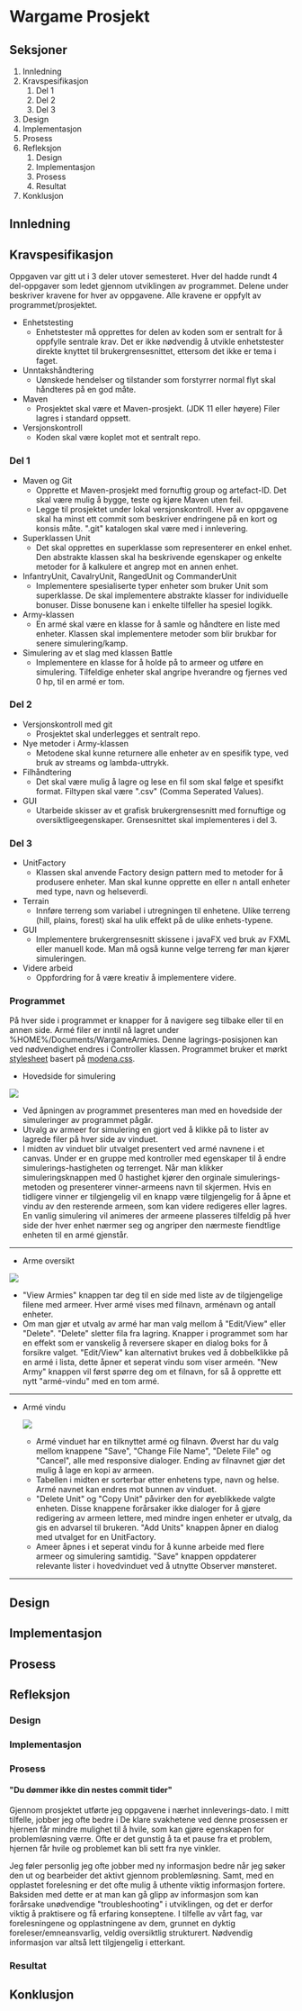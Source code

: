 # Wargame Prosjekt

## Seksjoner

1. Innledning
2. Kravspesifikasjon
   1. Del 1
   2. Del 2
   3. Del 3
3. Design
4. Implementasjon
5. Prosess
6. Refleksjon
   1. Design
   2. Implementasjon
   3. Prosess
   4. Resultat
7. Konklusjon


## Innledning


## Kravspesifikasjon
Oppgaven var gitt ut i 3 deler utover semesteret.
Hver del hadde rundt 4 del-oppgaver som ledet gjennom utviklingen av programmet.
Delene under beskriver kravene for hver av oppgavene.
Alle kravene er oppfylt av programmet/prosjektet.

* Enhetstesting
  * Enhetstester må opprettes for delen av koden som er sentralt for å oppfylle sentrale krav.
    Det er ikke nødvendig å utvikle enhetstester direkte knyttet til brukergrensesnittet,
    ettersom det ikke er tema i faget.
* Unntakshåndtering
  * Uønskede hendelser og tilstander som forstyrrer normal flyt skal håndteres på en god måte.
* Maven
  * Prosjektet skal være et Maven-prosjekt. (JDK 11 eller høyere) Filer lagres i standard oppsett.
* Versjonskontroll
  * Koden skal være koplet mot et sentralt repo.

### Del 1
* Maven og Git
  * Opprette et Maven-prosjekt med fornuftig group og artefact-ID.
    Det skal være mulig å bygge, teste og kjøre Maven uten feil.
  * Legge til prosjektet under lokal versjonskontroll.
    Hver av oppgavene skal ha minst ett commit som beskriver endringene på en kort og konsis måte.
    ".git" katalogen skal være med i innlevering.
* Superklassen Unit
  * Det skal opprettes en superklasse som representerer en enkel enhet.
    Den abstrakte klassen skal ha beskrivende egenskaper og enkelte metoder
    for å kalkulere et angrep mot en annen enhet.
* InfantryUnit, CavalryUnit, RangedUnit og CommanderUnit
  * Implementere spesialiserte typer enheter som bruker Unit som superklasse.
    De skal implementere abstrakte klasser for individuelle bonuser.
    Disse bonusene kan i enkelte tilfeller ha spesiel logikk.
* Army-klassen
  * En armé skal være en klasse for å samle og håndtere en liste med enheter.
    Klassen skal implementere metoder som blir brukbar for senere simulering/kamp.
* Simulering av et slag med klassen Battle
  * Implementere en klasse for å holde på to armeer og utføre en simulering.
    Tilfeldige enheter skal angripe hverandre og fjernes ved 0 hp, til en armé er tom.

### Del 2
* Versjonskontroll med git
  * Prosjektet skal underlegges et sentralt repo.
* Nye metoder i Army-klassen
  * Metodene skal kunne returnere alle enheter av en spesifik type, 
    ved bruk av streams og lambda-uttrykk.
* Filhåndtering
  * Det skal være mulig å lagre og lese en fil som skal følge et spesifkt format.
    Filtypen skal være ".csv" (Comma Seperated Values).
* GUI
  * Utarbeide skisser av et grafisk brukergrensesnitt med fornuftige og oversiktligeegenskaper.
    Grensesnittet skal implementeres i del 3.

### Del 3
* UnitFactory
  * Klassen skal anvende Factory design pattern med to metoder for å produsere enheter.
    Man skal kunne opprette en eller n antall enheter med type, navn og helseverdi.
* Terrain
  * Innføre terreng som variabel i utregningen til enhetene.
    Ulike terreng (hill, plains, forest) skal ha ulik effekt på de ulike enhets-typene.
* GUI
  * Implementere brukergrensesnitt skissene i javaFX ved bruk av FXML eller manuell kode.
    Man må også kunne velge terreng før man kjører simuleringen.
* Videre arbeid
  * Oppfordring for å være kreativ å implementere videre.

### Programmet
På hver side i programmet er knapper for å navigere seg tilbake eller til en annen side.
Armé filer er inntil nå lagret under %HOME%/Documents/WargameArmies.
Denne lagrings-posisjonen kan ved nødvendighet endres i Controller klassen.
Programmet bruker et mørkt [stylesheet](https://github.com/joffrey-bion/javafx-themes/blob/master/css/modena_dark.css)
basert på [modena.css](https://gist.github.com/maxd/63691840fc372f22f470).

* Hovedside for simulering

![](images/mainWindow.png)
  * Ved åpningen av programmet presenteres man med en hovedside der simuleringer av programmet pågår. 
  * Utvalg av armeer for simulering en gjort ved å klikke på to lister av lagrede filer på hver side av vinduet. 
  * I midten av vinduet blir utvalget presentert ved armé navnene i et canvas.
    Under er en gruppe med kontroller med egenskaper til å endre simulerings-hastigheten og terrenget.
    Når man klikker simuleringsknappen med 0 hastighet kjører den orginale simulerings-metoden
    og presenterer vinner-armeens navn til skjermen.
    Hvis en tidligere vinner er tilgjengelig vil en knapp være tilgjengelig for å åpne et vindu av den resterende
    armeen, som kan videre redigeres eller lagres.
    En vanlig simulering vil animeres der armeene plasseres tilfeldig på hver side der hver enhet nærmer seg og
    angriper den nærmeste fiendtlige enheten til en armé gjenstår.
---
* Arme oversikt

![](images/armiesWindow.png)
  * "View Armies" knappen tar deg til en side med liste av de tilgjengelige filene med armeer.
    Hver armé vises med filnavn, arménavn og antall enheter.
  * Om man gjør et utvalg av armé har man valg mellom å "Edit/View" eller "Delete".
    "Delete" sletter fila fra lagring. Knapper i programmet som har en effekt som er vanskelig å reversere
    skaper en dialog boks for å forsikre valget.
    "Edit/View" kan alternativt brukes ved å dobbelklikke på en armé i lista, 
    dette åpner et seperat vindu som viser armeén.
    "New Army" knappen vil først spørre deg om et filnavn, for så å opprette ett nytt "armé-vindu" med en tom armé.
---
  * Armé vindu

    ![](images/armyWindow.png)
    * Armé vinduet har en tilknyttet armé og filnavn. Øverst har du valg mellom knappene
      "Save", "Change File Name", "Delete File" og "Cancel", alle med responsive dialoger.
      Ending av filnavnet gjør det mulig å lage en kopi av armeen.
    * Tabellen i midten er sorterbar etter enhetens type, navn og helse.
      Armé navnet kan endres mot bunnen av vinduet.
    * "Delete Unit" og "Copy Unit" påvirker den for øyeblikkede valgte enheten.
      Disse knappene forårsaker ikke dialoger for å gjøre redigering av armeen lettere,
      med mindre ingen enheter er utvalg, da gis en advarsel til brukeren.
      "Add Units" knappen åpner en dialog med utvalget for en UnitFactory.
    * Ameer åpnes i et seperat vindu for å kunne arbeide med flere armeer og simulering samtidig.
      "Save" knappen oppdaterer relevante lister i hovedvinduet ved å utnytte Observer mønsteret.

---

## Design


## Implementasjon


## Prosess


## Refleksjon
### Design


### Implementasjon


### Prosess
#### "Du dømmer ikke din nestes commit tider"
Gjennom prosjektet utførte jeg oppgavene i nærhet innleverings-dato. I mitt tilfelle, jobber jeg ofte bedre i
De klare svakhetene ved denne prosessen er hjernen får mindre mulighet til å hvile,
som kan gjøre egenskapen for problemløsning værre.
Ofte er det gunstig å ta et pause fra et problem, hjernen får hvile og problemet kan bli sett fra nye vinkler.

Jeg føler personlig jeg ofte jobber med ny informasjon bedre når jeg søker den ut og bearbeider det aktivt
gjennom problemløsning.
Samt, med en opplastet forelesning er det ofte mulig å uthente viktig informasjon fortere.
Baksiden med dette er at man kan gå glipp av informasjon som kan forårsake unødvendige "troubleshooting"
i utviklingen, og det er derfor viktig å praktisere og få erfaring konseptene.
I tilfelle av vårt fag, var forelesningene og opplastningene av dem, grunnet en dyktig foreleser/emneansvarlig,
veldig oversiktlig strukturert. Nødvendig informasjon var altså lett tilgjengelig i etterkant.

### Resultat


## Konklusjon
